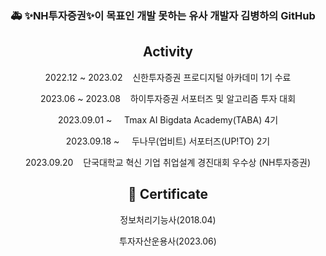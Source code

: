 

### :ambulance: ✨NH투자증권✨이 목표인 개발 못하는 유사 개발자 김병하의 GitHub

<div align="center">
  <h2>Activity</h2>

  2022.12 ~ 2023.02&nbsp;&nbsp;&nbsp;&nbsp;신한투자증권 프로디지털 아카데미 1기 수료 
  
  2023.06 ~ 2023.08&nbsp;&nbsp;&nbsp;&nbsp;하이투자증권 서포터즈 및 알고리즘 투자 대회

  2023.09.01 ~ &nbsp;&nbsp;&nbsp;&nbsp;Tmax AI Bigdata Academy(TABA) 4기

  2023.09.18 ~ &nbsp;&nbsp;&nbsp;&nbsp;두나무(업비트) 서포터즈(UP!TO) 2기

  2023.09.20&nbsp;&nbsp;&nbsp;&nbsp;단국대학교 혁신 기업 취업설계 경진대회 우수상 (NH투자증권)
  

</div>

<div align=center><h2>📑 Certificate </h2>

정보처리기능사(2018.04)

투자자산운용사(2023.06)
</div>
